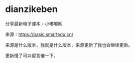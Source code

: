 # dianzikeben
分享最新电子课本 - 小嘟嘟网

来源：https://basic.smartedu.cn/

来源是什么版本，我就是什么版本，来源更新了我也会继续更新。

更新慢了可以留言催一下。
